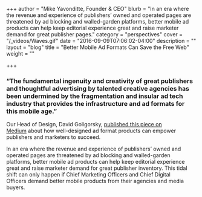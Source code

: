 +++
author = "Mike Yavonditte, Founder & CEO"
blurb = "In an era where the revenue and experience of publishers’ owned and operated pages are threatened by ad blocking and walled-garden platforms, better mobile ad products can help keep editorial experience great and raise marketer demand for great publisher pages."
category = "perspectives"
cover = "/_videos/Waves.gif"
date = "2016-09-09T07:06:02-04:00"
description = ""
layout = "blog"
title = "Better Mobile Ad Formats Can Save the Free Web"
weight = ""

+++
### **“The fundamental ingenuity and creativity of great publishers and thoughtful advertising by talented creative agencies has been undermined by the fragmentation and insular ad tech industry that provides the infrastructure and ad formats for this mobile age.”**

Our Head of Design, David Goligorsky, [published this piece on Medium](http://medium.com/@dgoligorsky/better-mobile-ad-formats-can-save-the-free-web-524dbd780dc8#.kfst9mxiy) about how well-designed ad format products can empower publishers and marketers to succeed.

In an era where the revenue and experience of publishers’ owned and operated pages are threatened by ad blocking and walled-garden platforms, better mobile ad products can help keep editorial experience great and raise marketer demand for great publisher inventory. This tidal shift can only happen if Chief Marketing Officers and Chief Digital Officers demand better mobile products from their agencies and media buyers.